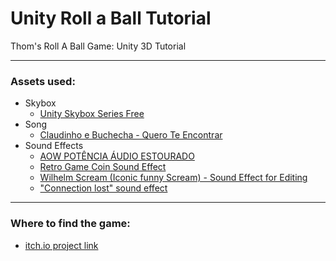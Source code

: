 # Unity Roll a Ball Tutorial
Thom's Roll A Ball Game: Unity 3D Tutorial

---
### Assets used:
- Skybox
    - [Unity Skybox Series Free](https://assetstore.unity.com/packages/2d/textures-materials/sky/skybox-series-free-103633)
- Song
    - [Claudinho e Buchecha - Quero Te Encontrar](https://www.youtube.com/watch?v=502h2lATML4)
- Sound Effects
    - [AOW POTÊNCIA ÁUDIO ESTOURADO](https://www.youtube.com/watch?v=LEqXq2wL7Ac)
    - [Retro Game Coin Sound Effect](https://www.youtube.com/watch?v=88Icb7OKexU)
    - [Wilhelm Scream (Iconic funny Scream) - Sound Effect for Editing](https://www.youtube.com/watch?v=PtcHNvVooLQ)
    - ["Connection lost" sound effect](https://www.youtube.com/watch?v=bIYHNl9Ob0w)

---
### Where to find the game:
- [itch.io project link](https://thomaschiari.itch.io/thoms-roll-a-ball)
